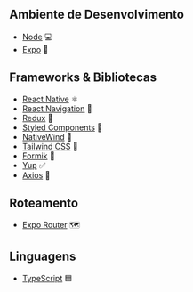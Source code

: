 ## Ambiente de Desenvolvimento

*   [Node](https://nodejs.org/pt) 💻
*   [Expo](https://expo.dev/) 🚀

## Frameworks & Bibliotecas

*   [React Native](https://reactnative.dev/) ⚛️
*   [React Navigation](https://reactnavigation.org/) 🧭
*   [Redux](https://redux.js.org/) 🧰
*   [Styled Components](https://styled-components.com/) 💅
*   [NativeWind](https://www.nativewind.dev/) 🍃
*   [Tailwind CSS](https://tailwindcss.com/) 💨
*   [Formik](https://formik.org/) 📝
*   [Yup](https://github.com/jquense/yup) ✅
*   [Axios](https://axios-http.com/docs/intro) 📡

## Roteamento

*   [Expo Router](https://expo.github.io/router/) 🗺️

## Linguagens

*   [TypeScript](https://www.typescriptlang.org/) 🟦